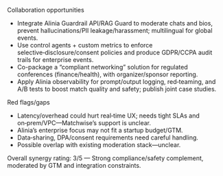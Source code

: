 Collaboration opportunities
- Integrate Alinia Guardrail API/RAG Guard to moderate chats and bios, prevent hallucinations/PII leakage/harassment; multilingual for global events.
- Use control agents + custom metrics to enforce selective‑disclosure/consent policies and produce GDPR/CCPA audit trails for enterprise events.
- Co-package a “compliant networking” solution for regulated conferences (finance/health), with organizer/sponsor reporting.
- Apply Alinia observability for prompt/output logging, red‑teaming, and A/B tests to boost match quality and safety; publish joint case studies.

Red flags/gaps
- Latency/overhead could hurt real‑time UX; needs tight SLAs and on‑prem/VPC—Matchwise’s support is unclear.
- Alinia’s enterprise focus may not fit a startup budget/GTM.
- Data‑sharing, DPA/consent requirements need careful handling.
- Possible overlap with existing moderation stack—unclear.

Overall synergy rating: 3/5 — Strong compliance/safety complement, moderated by GTM and integration constraints.
